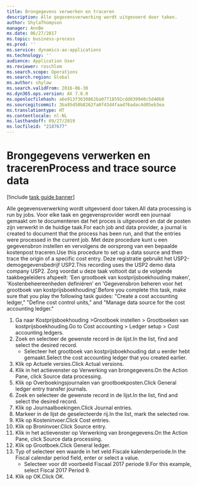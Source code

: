```yaml
---
title: Brongegevens verwerken en traceren
description: Alle gegevensverwerking wordt uitgevoerd door taken.
author: ShylaThompson
manager: AnnBe
ms.date: 06/27/2017
ms.topic: business-process
ms.prod: ''
ms.service: dynamics-ax-applications
ms.technology: ''
audience: Application User
ms.reviewer: roschlom
ms.search.scope: Operations
ms.search.region: Global
ms.author: shylaw
ms.search.validFrom: 2016-06-30
ms.dyn365.ops.version: AX 7.0.0
ms.openlocfilehash: a6e913f3630862ba07718592cdd039940c5d40b8
ms.sourcegitcommit: 3ba95d50b8262fa0f43d4faad76adac4d05eb3ea
ms.translationtype: HT
ms.contentlocale: nl-NL
ms.lasthandoff: 09/27/2019
ms.locfileid: "2187677"
---
```

# <a name="process-and-trace-source-data"></a><span data-ttu-id="4d7d8-103">Brongegevens verwerken en traceren</span><span class="sxs-lookup"><span data-stu-id="4d7d8-103">Process and trace source data</span></span>

[!include [task guide banner](../../includes/task-guide-banner.md)]

<span data-ttu-id="4d7d8-104">Alle gegevensverwerking wordt uitgevoerd door taken.</span><span class="sxs-lookup"><span data-stu-id="4d7d8-104">All data processing is run by jobs.</span></span> <span data-ttu-id="4d7d8-105">Voor elke taak en gegevensprovider wordt een journaal gemaakt om te documenteren dat het proces is uitgevoerd en dat de posten zijn verwerkt in de huidige taak.</span><span class="sxs-lookup"><span data-stu-id="4d7d8-105">For each job and data provider, a journal is created to document that the process has been run, and that the entries were processed in the current job.</span></span> <span data-ttu-id="4d7d8-106">Met deze procedure kunt u een gegevensbron instellen en vervolgens de oorsprong van een bepaalde kostenpost traceren.</span><span class="sxs-lookup"><span data-stu-id="4d7d8-106">Use this procedure to set up a data source and then  trace the origin of a specific cost entry.</span></span> <span data-ttu-id="4d7d8-107">Deze registratie gebruikt het USP2-demogegevensbedrijf USP2.</span><span class="sxs-lookup"><span data-stu-id="4d7d8-107">This recording uses the USP2 demo data company USP2.</span></span> <span data-ttu-id="4d7d8-108">Zorg voordat u deze taak voltooit dat u de volgende taakbegeleiders afspeelt: 'Een grootboek van kostprijsboekhouding maken', 'Kostenbeheereenheden definiëren' en 'Gegevensbron beheren voor het grootboek van kostprijsboekhouding'.</span><span class="sxs-lookup"><span data-stu-id="4d7d8-108">Before you complete this task, make sure that you play the following task guides: "Create a cost accounting ledger," "Define cost control units," and "Manage data source for the cost accounting ledger."</span></span>

1. <span data-ttu-id="4d7d8-109">Ga naar Kostprijsboekhouding  >Grootboek instellen > Grootboeken van kostprijsboekhouding.</span><span class="sxs-lookup"><span data-stu-id="4d7d8-109">Go to Cost accounting > Ledger setup > Cost accounting ledgers.</span></span>
2. <span data-ttu-id="4d7d8-110">Zoek en selecteer de gewenste record in de lijst.</span><span class="sxs-lookup"><span data-stu-id="4d7d8-110">In the list, find and select the desired record.</span></span>
    * <span data-ttu-id="4d7d8-111">Selecteer het grootboek van kostprijsboekhouding dat u eerder hebt gemaakt.</span><span class="sxs-lookup"><span data-stu-id="4d7d8-111">Select the cost accounting ledger that you created earlier.</span></span>  
3. <span data-ttu-id="4d7d8-112">Klik op Actuele versies.</span><span class="sxs-lookup"><span data-stu-id="4d7d8-112">Click Actual versions.</span></span>
4. <span data-ttu-id="4d7d8-113">Klik in het actievenster op Verwerking van brongegevens.</span><span class="sxs-lookup"><span data-stu-id="4d7d8-113">On the Action Pane, click Source data processing.</span></span>
5. <span data-ttu-id="4d7d8-114">Klik op Overboekingsjournalen van grootboekposten.</span><span class="sxs-lookup"><span data-stu-id="4d7d8-114">Click General ledger entry transfer journals.</span></span>
6. <span data-ttu-id="4d7d8-115">Zoek en selecteer de gewenste record in de lijst.</span><span class="sxs-lookup"><span data-stu-id="4d7d8-115">In the list, find and select the desired record.</span></span>
7. <span data-ttu-id="4d7d8-116">Klik op Journaalboekingen.</span><span class="sxs-lookup"><span data-stu-id="4d7d8-116">Click Journal entries.</span></span>
8. <span data-ttu-id="4d7d8-117">Markeer in de lijst de geselecteerde rij.</span><span class="sxs-lookup"><span data-stu-id="4d7d8-117">In the list, mark the selected row.</span></span>
9. <span data-ttu-id="4d7d8-118">Klik op Kosteninvoer.</span><span class="sxs-lookup"><span data-stu-id="4d7d8-118">Click Cost entries.</span></span>
10. <span data-ttu-id="4d7d8-119">Klik op Broninvoer.</span><span class="sxs-lookup"><span data-stu-id="4d7d8-119">Click Source entry.</span></span>
11. <span data-ttu-id="4d7d8-120">Klik in het actievenster op Verwerking van brongegevens.</span><span class="sxs-lookup"><span data-stu-id="4d7d8-120">On the Action Pane, click Source data processing.</span></span>
12. <span data-ttu-id="4d7d8-121">Klik op Grootboek.</span><span class="sxs-lookup"><span data-stu-id="4d7d8-121">Click General ledger.</span></span>
13. <span data-ttu-id="4d7d8-122">Typ of selecteer een waarde in het veld Fiscale kalenderperiode.</span><span class="sxs-lookup"><span data-stu-id="4d7d8-122">In the Fiscal calendar period field, enter or select a value.</span></span>
    * <span data-ttu-id="4d7d8-123">Selecteer voor dit voorbeeld Fiscaal 2017 periode 9.</span><span class="sxs-lookup"><span data-stu-id="4d7d8-123">For this example, select Fiscal 2017 Period 9.</span></span>  
14. <span data-ttu-id="4d7d8-124">Klik op OK.</span><span class="sxs-lookup"><span data-stu-id="4d7d8-124">Click OK.</span></span>

